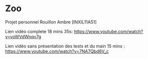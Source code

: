 # Zoo
Projet personnel 
                                                                                                                                                                 Rouillon
                                                                                                                                                                 Ambre
                                                                                                                                                             [INXIL11A51]
                                                                                                                                                             
Lien vidéo complete  18 mins 35s: 
https://www.youtube.com/watch?v=voWVdWnqv7g

Lien vidéo sans présentation des tests et du main  15 mins :
https://www.youtube.com/watch?v=7NA7Qbd6V_c
